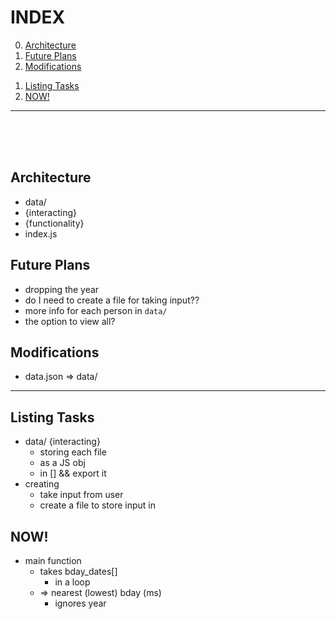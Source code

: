 # INDEX
0) [Architecture](#architecture)
1) [Future Plans](#future-plans)
1) [Modifications](#modifications)
<!--  -->
1) [Listing Tasks](#listing-tasks)
1) [NOW!](#now)
___
<br><br><br>


## Architecture
- data/  <!-- iterable -->
- {interacting} <!-- retrieving -->
- {functionality}  <!-- main() -->
- index.js  <!-- just ouput -->


## Future Plans
- dropping the year
- do I need to create a file for taking input??
- more info for each person in `data/`
- the option to view all?


## Modifications
- data.json => data/

___

## Listing Tasks
- data/ {interacting}
    - storing each file
    - as a JS obj
    - in [] && export it
- creating
    - take input from user
    - create a file to store input in


## NOW!
- main function
    - takes bday_dates[]
        - in a loop
    - => nearest (lowest) bday (ms)
        - ignores year